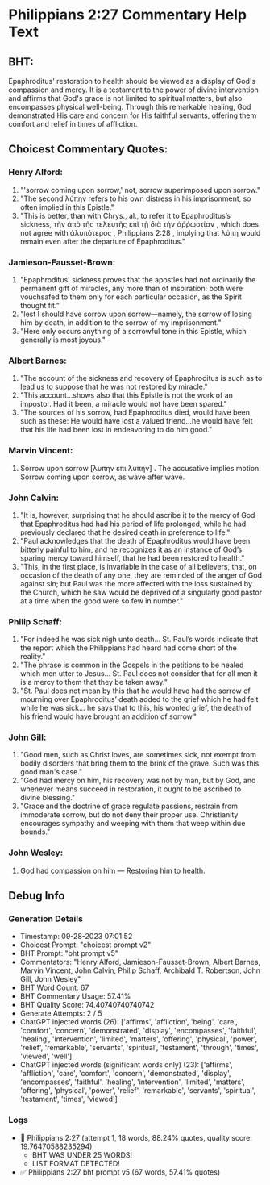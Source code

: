 # Philippians 2:27 Commentary Help Text

## BHT:
Epaphroditus' restoration to health should be viewed as a display of God's compassion and mercy. It is a testament to the power of divine intervention and affirms that God's grace is not limited to spiritual matters, but also encompasses physical well-being. Through this remarkable healing, God demonstrated His care and concern for His faithful servants, offering them comfort and relief in times of affliction.

## Choicest Commentary Quotes:
### Henry Alford:
1. "'sorrow coming upon sorrow,' not, sorrow superimposed upon sorrow."
2. "The second λύπην refers to his own distress in his imprisonment, so often implied in this Epistle."
3. "This is better, than with Chrys., al., to refer it to Epaphroditus’s sickness, τὴν ἀπὸ τῆς τελευτῆς ἐπὶ τῇ διὰ τὴν ἀῤῥωστίαν , which does not agree with ἀλυπότερος , Philippians 2:28 , implying that λύπη would remain even after the departure of Epaphroditus."

### Jamieson-Fausset-Brown:
1. "Epaphroditus' sickness proves that the apostles had not ordinarily the permanent gift of miracles, any more than of inspiration: both were vouchsafed to them only for each particular occasion, as the Spirit thought fit."
2. "lest I should have sorrow upon sorrow—namely, the sorrow of losing him by death, in addition to the sorrow of my imprisonment."
3. "Here only occurs anything of a sorrowful tone in this Epistle, which generally is most joyous."

### Albert Barnes:
1. "The account of the sickness and recovery of Epaphroditus is such as to lead us to suppose that he was not restored by miracle." 
2. "This account...shows also that this Epistle is not the work of an impostor. Had it been, a miracle would not have been spared."
3. "The sources of his sorrow, had Epaphroditus died, would have been such as these: He would have lost a valued friend...he would have felt that his life had been lost in endeavoring to do him good."

### Marvin Vincent:
1. Sorrow upon sorrow [λυπην επι λυπην] . The accusative implies motion. Sorrow coming upon sorrow, as wave after wave.

### John Calvin:
1. "It is, however, surprising that he should ascribe it to the mercy of God that Epaphroditus had had his period of life prolonged, while he had previously declared that he desired death in preference to life."
2. "Paul acknowledges that the death of Epaphroditus would have been bitterly painful to him, and he recognizes it as an instance of God’s sparing mercy toward himself, that he had been restored to health."
3. "This, in the first place, is invariable in the case of all believers, that, on occasion of the death of any one, they are reminded of the anger of God against sin; but Paul was the more affected with the loss sustained by the Church, which he saw would be deprived of a singularly good pastor at a time when the good were so few in number."

### Philip Schaff:
1. "For indeed he was sick nigh unto death... St. Paul’s words indicate that the report which the Philippians had heard had come short of the reality."
2. "The phrase is common in the Gospels in the petitions to be healed which men utter to Jesus... St. Paul does not consider that for all men it is a mercy to them that they be taken away."
3. "St. Paul does not mean by this that he would have had the sorrow of mourning over Epaphroditus’ death added to the grief which he had felt while he was sick... he says that to this, his wonted grief, the death of his friend would have brought an addition of sorrow."

### John Gill:
1. "Good men, such as Christ loves, are sometimes sick, not exempt from bodily disorders that bring them to the brink of the grave. Such was this good man's case."
2. "God had mercy on him, his recovery was not by man, but by God, and whenever means succeed in restoration, it ought to be ascribed to divine blessing."
3. "Grace and the doctrine of grace regulate passions, restrain from immoderate sorrow, but do not deny their proper use. Christianity encourages sympathy and weeping with them that weep within due bounds."

### John Wesley:
1. God had compassion on him — Restoring him to health.


## Debug Info
### Generation Details
- Timestamp: 09-28-2023 07:01:52
- Choicest Prompt: "choicest prompt v2"
- BHT Prompt: "bht prompt v5"
- Commentators: "Henry Alford, Jamieson-Fausset-Brown, Albert Barnes, Marvin Vincent, John Calvin, Philip Schaff, Archibald T. Robertson, John Gill, John Wesley"
- BHT Word Count: 67
- BHT Commentary Usage: 57.41%
- BHT Quality Score: 74.40740740740742
- Generate Attempts: 2 / 5
- ChatGPT injected words (26):
	['affirms', 'affliction', 'being', 'care', 'comfort', 'concern', 'demonstrated', 'display', 'encompasses', 'faithful', 'healing', 'intervention', 'limited', 'matters', 'offering', 'physical', 'power', 'relief', 'remarkable', 'servants', 'spiritual', 'testament', 'through', 'times', 'viewed', 'well']
- ChatGPT injected words (significant words only) (23):
	['affirms', 'affliction', 'care', 'comfort', 'concern', 'demonstrated', 'display', 'encompasses', 'faithful', 'healing', 'intervention', 'limited', 'matters', 'offering', 'physical', 'power', 'relief', 'remarkable', 'servants', 'spiritual', 'testament', 'times', 'viewed']

### Logs
- 🔄 Philippians 2:27 (attempt 1, 18 words, 88.24% quotes, quality score: 19.76470588235294) 
	- BHT WAS UNDER 25 WORDS! 
	- LIST FORMAT DETECTED!
- ✅ Philippians 2:27 bht prompt v5 (67 words, 57.41% quotes)